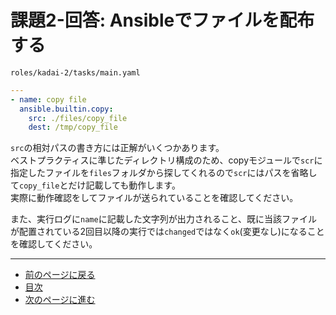 # 課題2-回答: Ansibleでファイルを配布する

`roles/kadai-2/tasks/main.yaml`

```yaml
---
- name: copy file
  ansible.builtin.copy:
    src: ./files/copy_file
    dest: /tmp/copy_file
```

`src`の相対パスの書き方には正解がいくつかあります。  
ベストプラクティスに準じたディレクトリ構成のため、copyモジュールで`scr`に指定したファイルを`files`フォルダから探してくれるので`scr`にはパスを省略して`copy_file`とだけ記載しても動作します。  
実際に動作確認をしてファイルが送られていることを確認してください。  

また、実行ログに`name`に記載した文字列が出力されること、既に当該ファイルが配置されている2回目以降の実行では`changed`ではなく`ok`(変更なし)になること を確認してください。

---

- [前のページに戻る](step04.md)
- [目次](README.md)
- [次のページに進む](step05.md)

